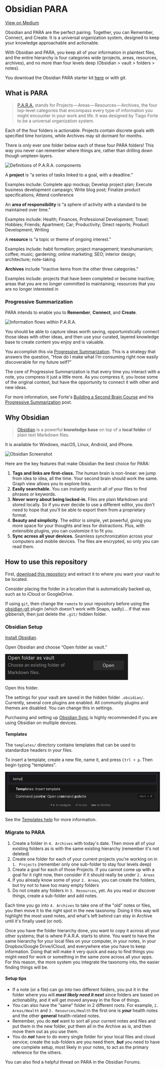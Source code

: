 # Obsidian PARA

[View on Medium](https://b-yarbrough.medium.com/obsidian-and-para-are-the-perfect-pairing-together-you-can-remember-connect-and-create-7a87c8882de5)

Obsidian and PARA are the perfect pairing. Together, you can Remember, Connect, and Create. It is a universal organization system, designed to keep your knowledge approachable and actionable.

With Obsidian and PARA, you keep all of your information in plaintext files, and the entire hierarchy is four categories wide (projects, areas, resources, archives), and no more than four levels deep (Obsidian > vault > folders > notes).

You download the Obsidian PARA starter kit [here](https://github.com/byarbrough/obsidian-para/archive/refs/heads/main.zip) or with git.

## What is PARA

> [P.A.R.A.](https://fortelabs.co/blog/para/) stands for Projects — Areas — Resources — Archives, the four top-level categories that encompass every type of information you might encounter in your work and life. It was designed by Tiago Forte to be a universal organization system.

Each of the four folders is actionable. Projects contain discrete goals with specified time horizons, while Archives may sit dormant for months.

There is only ever one folder below each of these four PARA folders! This way you never can remember where things are, rather than drilling down though umpteen layers.

![Definitions of P.A.R.A. components](https://i0.wp.com/cdn-images-1.medium.com/max/800/1*i6I0M5kaZUOwIfq5q5W4mQ.jpeg)

A **project** is “a series of tasks linked to a goal, with a deadline.”

Examples include: Complete app mockup; Develop project plan; Execute business development campaign; Write blog post; Finalize product specifications; Attend conference

An **area of responsibility** is “a sphere of activity with a standard to be maintained over time.”

Examples include: Health; Finances, Professional Development; Travel; Hobbies; Friends; Apartment; Car; Productivity; Direct reports; Product Development; Writing

A **resource** is “a topic or theme of ongoing interest.”

Examples include: habit formation; project management; transhumanism; coffee; music; gardening; online marketing; SEO; interior design; architecture; note-taking

**Archives** include “inactive items from the other three categories.”

Examples include: projects that have been completed or become inactive; areas that you are no longer committed to maintaining; resources that you are no longer interested in

### Progressive Summarization

PARA intends to enable you to **Remember**, **Connect**, and **Create**.

![Information flows within P.A.R.A.](https://i0.wp.com/cdn-images-1.medium.com/max/800/1*qng-pJJUdoENmYs_3HiISg.jpeg)

You should be able to capture ideas worth saving, opportunistically connect those ideas with other ideas, and then use your curated, layered knowledge base to create content you enjoy and is valuable.

You accomplish this via [Progressive Summarization](https://fortelabs.co/blog/progressive-summarization-a-practical-technique-for-designing-discoverable-notes). This is a strategy that answers the question, "How do I make what I’m consuming right now easily discoverable for my future self?”

The core of Progressive Summarization is that every time you interact with a note, you compress it just a little more. As you compress it, you loose some of the original context, but have the opportunity to connect it with other and new ideas.

For more information, see Forte's [Building a Second Brain Course](https://fortelabs.co/blog/basboverview/) and his [Progressive Summarization](https://fortelabs.co/blog/progressive-summarization-a-practical-technique-for-designing-discoverable-notes) post.

## Why Obsidian

> [Obsidian](https://obsidian.md/) is a powerful **knowledge base** on top of
a **local folder** of plain text Markdown files.

It is available for Windows, macOS, Linux, Android, and iPhone.

![Obsidian Screenshot](https://obsidian.md/images/screenshot.png)

Here are the key features that make Obsidian the best choice for PARA:

1. **Tags and links are first-class.** The human brain is non-linear: we jump from idea to idea, all the time. Your second brain should work the same. Graph view allows you to explore links.
2. **Easily searchable.** You can instantly search all of your files to find phrases or keywords.
3. **Never worry about being locked-in.** Files are plain Markdown and stored locally. So if you ever decide to use a different editor, you don't need to hope that you'll be able to export them from a proprietary format.
4. **Beauty and simplicity**. The editor is simple, yet powerful, giving you more space for your thoughts and less for distractions. Plus, with extensible plugins, you can customize it to fit you.
5. **Sync across all your devices.** Seamless synchronization across your computers and mobile devices. The files are encrypted, so only you can read them.

## How to use this repository

First, [download this repository](https://github.com/byarbrough/obsidian-para/archive/refs/heads/main.zip) and extract it to where you want your vault to be located.

Consider placing the folder in a location that is automatically backed up, such as to iCloud or GoogleDrive.

If using `git`, then change the `remote` to your repository before using the [obsidian-git](https://github.com/denolehov/obsidian-git) plugin (which doesn't work with Snaps, sadly)... if that was gibberish, then just delete the `.git/` hidden folder.

### Obsidian Setup

[Install Obsidian](https://obsidian.md/).

Open Obsidian and choose “Open folder as vault.”

![Open folder as vault](images/obsidian-folder-as-vault.png)

Open this folder.

The settings for your vault are saved in the hidden folder `.obsidian/`. Currently, several core plugins are enabled. All community plugins and themes are disabled. You can change this in settings.

Purchasing and setting up [Obsidian Sync](https://obsidian.md/sync) is highly recommended if you are using Obsidian on multiple devices.

#### Templates

The `templates/` directory contains templates that can be used to standardize headers in your files.

To insert a template, create a new file, name it, and press `Ctrl + p`. Then begin typing "templates".

![Insert template command pallet](images/obsidian-insert-template.png)

See the [Templates help](https://help.obsidian.md/Plugins/Templates) for more information.

### Migrate to PARA

1. Create a folder in `4. Archives` with today's date. Then move all of your existing folders as is with the same existing hierarchy (remember it's not deleted)
2. Create one folder for each of your current projects you’re working on in `1. Projects` (remember only one sub-folder to stay four levels deep)
3. Create a goal for each of those Projects. If you cannot come up with a goal for it right now, then consider if it should really be under `2. Areas`
4. If you already know some of your `2. Areas`, you can create the folders, but try not to have too many empty folders
5. Do not create any folders in `3. Resources`, yet. As you read or discover things, create a sub-folder and add notes.

Each time you go into `4. Archives` to take one of the "old" notes or files, you then move it to the right spot in the new taxonomy. Doing it this way will highlight the most used notes, and what's left behind can stay in Archive until it's finally used (or not).

Once you have the folder hierarchy done, you want to copy it across all your other systems; that is where P.A.R.A. starts to shine. You want to have the same hierarchy for your local files on your computer, in your notes, in your Dropbox/Google Drive/iCloud, and everywhere else you have to keep information. Doing that will make it very quick and easy to find things you might need for work or something in the same zone across all your apps. For this reason, the more system you integrate the taxonomy into, the easier finding things will be.

#### Setup tips

- If a note (or a file) can go into two different folders, you put it in the folder where you will **_most likely need it next_** since folders are based on actionability, and it will get moved anyway in the flow of things.
- You can also have the "same" folder in 2 different roots. For example, `2. Areas/Health` and `3. Resources/Health` the first one is **_your_** health notes and the other **general** health-related notes.
- Remember, you do **_not_** want to sort all your current notes and files and put them in the new folder, put them all in the Archive as is, and then move them out as you use them.
- You do **_not_** have to do every single folder for your local files and cloud service; create the sub-folders are you need them, **_but_** you need to have one complete setup, most likely in your notes, to act as the primary reference for the others.

You can also find a helpful thread on PARA in the Obsidian Forums.
